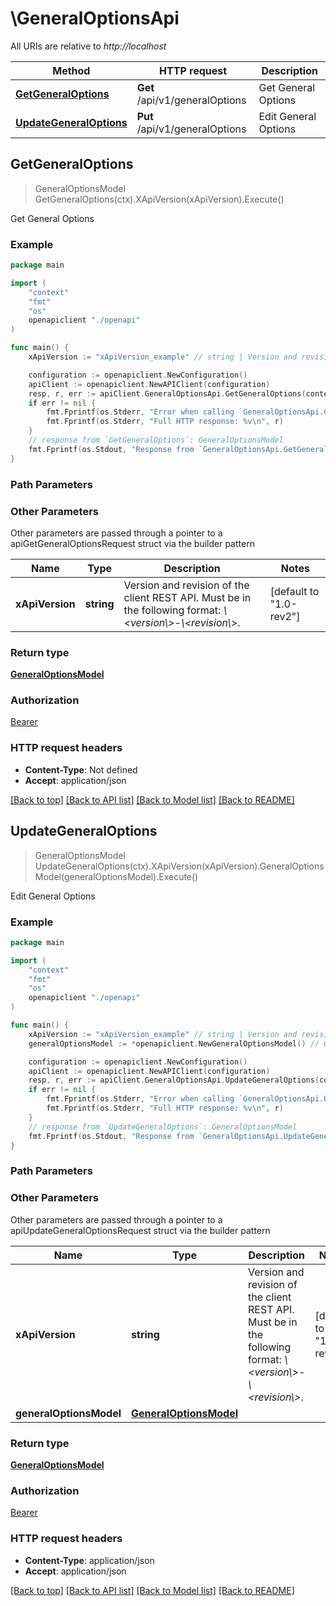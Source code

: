 # \GeneralOptionsApi

All URIs are relative to *http://localhost*

Method | HTTP request | Description
------------- | ------------- | -------------
[**GetGeneralOptions**](GeneralOptionsApi.md#GetGeneralOptions) | **Get** /api/v1/generalOptions | Get General Options
[**UpdateGeneralOptions**](GeneralOptionsApi.md#UpdateGeneralOptions) | **Put** /api/v1/generalOptions | Edit General Options



## GetGeneralOptions

> GeneralOptionsModel GetGeneralOptions(ctx).XApiVersion(xApiVersion).Execute()

Get General Options



### Example

```go
package main

import (
    "context"
    "fmt"
    "os"
    openapiclient "./openapi"
)

func main() {
    xApiVersion := "xApiVersion_example" // string | Version and revision of the client REST API. Must be in the following format: *\\<version\\>-\\<revision\\>*.  (default to "1.0-rev2")

    configuration := openapiclient.NewConfiguration()
    apiClient := openapiclient.NewAPIClient(configuration)
    resp, r, err := apiClient.GeneralOptionsApi.GetGeneralOptions(context.Background()).XApiVersion(xApiVersion).Execute()
    if err != nil {
        fmt.Fprintf(os.Stderr, "Error when calling `GeneralOptionsApi.GetGeneralOptions``: %v\n", err)
        fmt.Fprintf(os.Stderr, "Full HTTP response: %v\n", r)
    }
    // response from `GetGeneralOptions`: GeneralOptionsModel
    fmt.Fprintf(os.Stdout, "Response from `GeneralOptionsApi.GetGeneralOptions`: %v\n", resp)
}
```

### Path Parameters



### Other Parameters

Other parameters are passed through a pointer to a apiGetGeneralOptionsRequest struct via the builder pattern


Name | Type | Description  | Notes
------------- | ------------- | ------------- | -------------
 **xApiVersion** | **string** | Version and revision of the client REST API. Must be in the following format: *\\&lt;version\\&gt;-\\&lt;revision\\&gt;*.  | [default to &quot;1.0-rev2&quot;]

### Return type

[**GeneralOptionsModel**](GeneralOptionsModel.md)

### Authorization

[Bearer](../README.md#Bearer)

### HTTP request headers

- **Content-Type**: Not defined
- **Accept**: application/json

[[Back to top]](#) [[Back to API list]](../README.md#documentation-for-api-endpoints)
[[Back to Model list]](../README.md#documentation-for-models)
[[Back to README]](../README.md)


## UpdateGeneralOptions

> GeneralOptionsModel UpdateGeneralOptions(ctx).XApiVersion(xApiVersion).GeneralOptionsModel(generalOptionsModel).Execute()

Edit General Options



### Example

```go
package main

import (
    "context"
    "fmt"
    "os"
    openapiclient "./openapi"
)

func main() {
    xApiVersion := "xApiVersion_example" // string | Version and revision of the client REST API. Must be in the following format: *\\<version\\>-\\<revision\\>*.  (default to "1.0-rev2")
    generalOptionsModel := *openapiclient.NewGeneralOptionsModel() // GeneralOptionsModel | 

    configuration := openapiclient.NewConfiguration()
    apiClient := openapiclient.NewAPIClient(configuration)
    resp, r, err := apiClient.GeneralOptionsApi.UpdateGeneralOptions(context.Background()).XApiVersion(xApiVersion).GeneralOptionsModel(generalOptionsModel).Execute()
    if err != nil {
        fmt.Fprintf(os.Stderr, "Error when calling `GeneralOptionsApi.UpdateGeneralOptions``: %v\n", err)
        fmt.Fprintf(os.Stderr, "Full HTTP response: %v\n", r)
    }
    // response from `UpdateGeneralOptions`: GeneralOptionsModel
    fmt.Fprintf(os.Stdout, "Response from `GeneralOptionsApi.UpdateGeneralOptions`: %v\n", resp)
}
```

### Path Parameters



### Other Parameters

Other parameters are passed through a pointer to a apiUpdateGeneralOptionsRequest struct via the builder pattern


Name | Type | Description  | Notes
------------- | ------------- | ------------- | -------------
 **xApiVersion** | **string** | Version and revision of the client REST API. Must be in the following format: *\\&lt;version\\&gt;-\\&lt;revision\\&gt;*.  | [default to &quot;1.0-rev2&quot;]
 **generalOptionsModel** | [**GeneralOptionsModel**](GeneralOptionsModel.md) |  | 

### Return type

[**GeneralOptionsModel**](GeneralOptionsModel.md)

### Authorization

[Bearer](../README.md#Bearer)

### HTTP request headers

- **Content-Type**: application/json
- **Accept**: application/json

[[Back to top]](#) [[Back to API list]](../README.md#documentation-for-api-endpoints)
[[Back to Model list]](../README.md#documentation-for-models)
[[Back to README]](../README.md)

